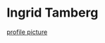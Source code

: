# Ingrid Tamberg

[profile picture](https://drive.google.com/file/d/1-l6KOW-RaA-bh9vhuR4JEnIkJbQopvw4/view?usp=drive_link)

